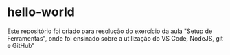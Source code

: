 # hello-world
Este repositório foi criado para resolução do exercício da aula "Setup de Ferramentas", onde foi ensinado sobre a utilização do VS Code, NodeJS, git e GitHub"
